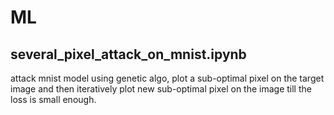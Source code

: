 # ML

## several_pixel_attack_on_mnist.ipynb

attack mnist model using genetic algo, plot a sub-optimal pixel on the target image and then iteratively plot new sub-optimal pixel on the image till the loss is small enough.
